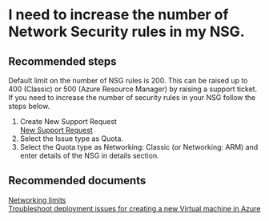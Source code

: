 <properties
	pageTitle="I need to increase the number of Network Security rules in my NSG"
	description="How to increase the number of Network Security rules in NSG"
	service="microsoft.network"
	resource="networksecuritygroups"
	authors="radwiv"
	displayOrder="2"
	selfHelpType="resource"
	supportTopicIds=""
	resourceTags=""
	productPesIds=""
	cloudEnvironments="public"
/>

# I need to increase the number of Network Security rules in my NSG.

## **Recommended steps**
Default limit on the number of NSG rules is 200. This can be raised up to 400 (Classic) or 500 (Azure Resource Manager) by raising a support ticket. If you need to increase the number of security rules in your NSG follow the steps below.<br>

1. Create New Support Request<br>
[New Support Request](data-blade:Microsoft_Azure_Support.NewSupportRequestBlade)
2. Select the Issue type as Quota.<br>
3. Select the Quota type as Networking: Classic (or Networking: ARM) and enter details of the NSG in details section.<br>

## **Recommended documents**

[Networking limits](https://azure.microsoft.com/en-us/documentation/articles/azure-subscription-service-limits/#networking-limits)<br>
[Troubleshoot deployment issues for creating a new Virtual machine in Azure](https://azure.microsoft.com/documentation/articles/virtual-machines-allocation-failure/#error-string-lookup)